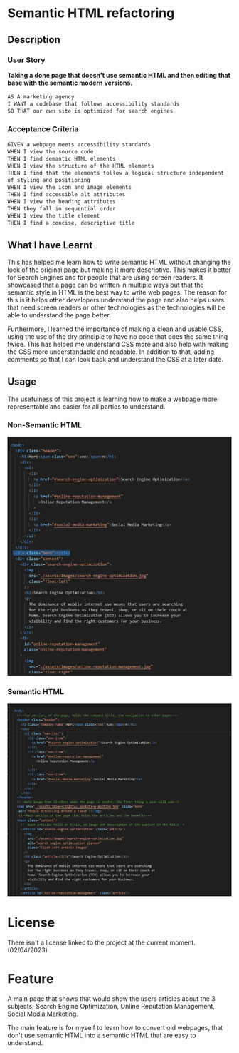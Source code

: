 # Semantic HTML refactoring

## Description

### User Story

**Taking a done page that doesn't use semantic HTML and then editing that base with the semantic modern versions.**

```
AS A marketing agency
I WANT a codebase that follows accessibility standards
SO THAT our own site is optimized for search engines
```

### Acceptance Criteria

```
GIVEN a webpage meets accessibility standards
WHEN I view the source code
THEN I find semantic HTML elements
WHEN I view the structure of the HTML elements
THEN I find that the elements follow a logical structure independent of styling and positioning
WHEN I view the icon and image elements
THEN I find accessible alt attributes
WHEN I view the heading attributes
THEN they fall in sequential order
WHEN I view the title element
THEN I find a concise, descriptive title
```

## What I have Learnt

This has helped me learn how to write semantic HTML without changing the look of the original page but making it more
descriptive. This makes it better for Search Engines and for people that are using screen readers. It showcased that a page can be written in
multiple ways but that the semantic style in HTML is the best way to write web pages. The reason for this is it helps other developers understand the page
and also helps users that need screen readers or other technologies as the technologies will be able to understand the page better.

Furthermore, I learned the importance of making a clean and usable CSS, using the use of the dry principle to have no code that does the same thing twice.
This has helped me understand CSS more and also help with making the CSS more understandable and readable. In addition to that, adding comments
so that I can look back and understand the CSS at a later date.

## Usage

The usefulness of this project is learning how to make a webpage more representable and easier for all parties to understand.

### Non-Semantic HTML

![Non-Semantic HTML](./assets/images/README-Images/Non-SemanticHTML.png)

### Semantic HTML

![Semantic HTML](./assets/images/README-Images/SemenaticHTML.png)

# License

There isn't a license linked to the project at the current moment. (02/04/2023)

# Feature

A main page that shows that would show the users articles about the 3 subjects; Search Engine Optimization,
Online Reputation Management, Social Media Marketing.

The main feature is for myself to learn how to convert old webpages, that don't use semantic HTML into a semantic HTML that are easy to understand.
